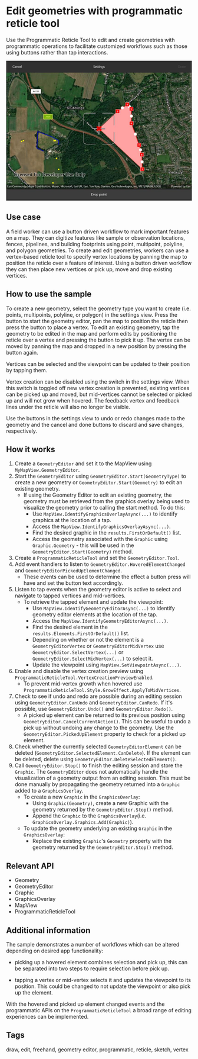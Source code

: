 # Edit geometries with programmatic reticle tool

Use the Programmatic Reticle Tool to edit and create geometries with programmatic operations to facilitate customized workflows such as those using buttons rather than tap interactions.

![EditGeometriesWithProgrammaticReticleTool](editgeometrieswithprogrammaticreticletool.jpg)

## Use case

A field worker can use a button driven workflow to mark important features on a map. They can digitize features like sample or observation locations, fences, pipelines, and building footprints using point, multipoint, polyline, and polygon geometries. To create and edit geometries, workers can use a vertex-based reticle tool to specify vertex locations by panning the map to position the reticle over a feature of interest. Using a button driven workflow they can then place new vertices or pick up, move and drop existing vertices.

## How to use the sample

To create a new geometry, select the geometry type you want to create (i.e. points, multipoints, polyline, or polygon) in the settings view. Press the button to start the geometry editor, pan the map to position the reticle then press the button to place a vertex. To edit an existing geometry, tap the geometry to be edited in the map and perform edits by positioning the reticle over a vertex and pressing the button to pick it up. The vertex can be moved by panning the map and dropped in a new position by pressing the button again.

Vertices can be selected and the viewpoint can be updated to their position by tapping them.

Vertex creation can be disabled using the switch in the settings view. When this switch is toggled off new vertex creation is prevented, existing vertices can be picked up and moved, but mid-vertices cannot be selected or picked up and will not grow when hovered. The feedback vertex and feedback lines under the reticle will also no longer be visible.

Use the buttons in the settings view to undo or redo changes made to the geometry and the cancel and done buttons to discard and save changes, respectively.

## How it works

1. Create a `GeometryEditor` and set it to the MapView using `MyMapView.GeometryEditor`.
2. Start the `GeometryEditor` using `GeometryEditor.Start(GeometryType)` to create a new geometry or `GeometryEditor.Start(Geometry)` to edit an existing geometry.
    * If using the Geometry Editor to edit an existing geometry, the geometry must be retrieved from the graphics overlay being used to visualize the geometry prior to calling the start method. To do this:
        * Use `MapView.IdentifyGraphicsOverlayAsync(...)` to identify graphics at the location of a tap.
        * Access the `MapView.IdentifyGraphicsOverlayAsync(...)`.
        * Find the desired graphic in the `results.FirstOrDefault()` list.
        * Access the geometry associated with the `Graphic` using `Graphic.Geometry` - this will be used in the `GeometryEditor.Start(Geometry)` method.
3. Create a `ProgrammaticReticleTool` and set the `GeometryEditor.Tool`.
4. Add event handlers to listen to `GeometryEditor.HoveredElementChanged` and `GeometryEditorPickedUpElementChanged`.
    * These events can be used to determine the effect a button press will have and set the button text accordingly.
5. Listen to tap events when the geometry editor is active to select and navigate to tapped vertices and mid-vertices.
    * To retrieve the tapped element and update the viewpoint:
        * Use `MapView.IdentifyGeometryEditorAsync(...)` to identify geometry editor elements at the location of the tap.
        * Access the `MapView.IdentifyGeometryEditorAsync(...)`.
        * Find the desired element in the `results.Elements.FirstOrDefault()` list.
        * Depending on whether or not the element is a `GeometryEditorVertex` or `GeometryEditorMidVertex` use `GeometryEditor.SelectVertex(...)` or `GeometryEditor.SelectMidVertex(...)` to select it.
        * Update the viewpoint using `MapView.SetViewpointAsync(...)`.
6. Enable and disable the vertex creation preview using `ProgrammaticReticleTool.VertexCreationPreviewEnabled`.
    * To prevent mid-vertex growth when hovered use `ProgrammaticReticleTool.Style.GrowEffect.ApplyToMidVertices`.
7. Check to see if undo and redo are possible during an editing session using `GeometryEditor.CanUndo` and `GeometryEditor.CanRedo`. If it's possible, use `GeometryEditor.Undo()` and `GeometryEditor.Redo()`.
    * A picked up element can be returned to its previous position using `GeometryEditor.CancelCurrentAction()`. This can be useful to undo a pick up without undoing any change to the geometry. Use the `GeometryEditor.PickedUpElement` property to check for a picked up element.
8. Check whether the currently selected `GeometryEditorElement` can be deleted (`GeometryEditor.SelectedElement.CanDelete`). If the element can be deleted, delete using `GeometryEditor.DeleteSelectedElement()`.
9. Call `GeometryEditor.Stop()` to finish the editing session and store the `Graphic`. The `GeometryEditor` does not automatically handle the visualization of a geometry output from an editing session. This must be done manually by propagating the geometry returned into a `Graphic` added to a `GraphicsOverlay`.
    * To create a new `Graphic` in the `GraphicsOverlay`:
        * Using `Graphic(Geometry)`, create a new Graphic with the geometry returned by the `GeometryEditor.Stop()` method.
        * Append the `Graphic` to the `GraphicsOverlay`(i.e. `GraphicsOverlay.Graphics.Add(Graphic)`).
    * To update the geometry underlying an existing `Graphic` in the `GraphicsOverlay`:
        * Replace the existing `Graphic`'s `Geometry` property with the geometry returned by the `GeometryEditor.Stop()` method.

## Relevant API

* Geometry
* GeometryEditor
* Graphic
* GraphicsOverlay
* MapView
* ProgrammaticReticleTool

## Additional information

The sample demonstrates a number of workflows which can be altered depending on desired app functionality:

* picking up a hovered element combines selection and pick up, this can be separated into two steps to require selection before pick up.

* tapping a vertex or mid-vertex selects it and updates the viewpoint to its position. This could be changed to not update the viewpoint or also pick up the element.

With the hovered and picked up element changed events and the programmatic APIs on the `ProgrammaticReticleTool` a broad range of editing experiences can be implemented.

## Tags

draw, edit, freehand, geometry editor, programmatic, reticle, sketch, vertex
